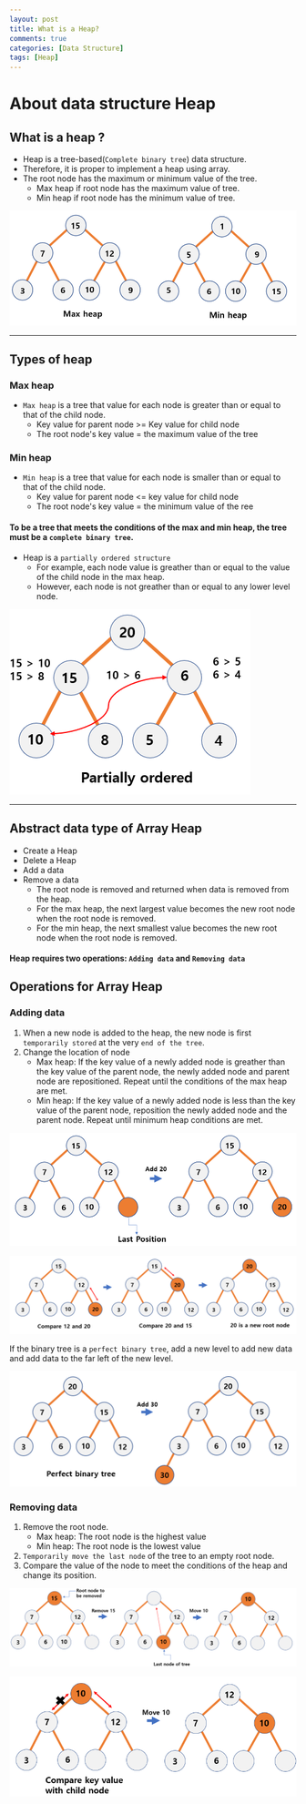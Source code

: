 ```yaml
---
layout: post
title: What is a Heap?
comments: true
categories: [Data Structure]
tags: [Heap]
---
```


# About data structure Heap

## What is a heap ?

- Heap is a tree-based(`Complete binary tree`) data structure.
- Therefore, it is proper to implement a heap using array.
- The root node has the maximum or minimum value of the tree.
  - Max heap if root node has the maximum value of tree.
  - Min heap if root node has the minimum value of tree.

![CQ2](/public/images/heap1.PNG)

---

## Types of heap

### Max heap

- `Max heap` is a tree that value for each node is greater than or equal to that of the child node.
  - Key value for parent node >= Key value for child node
  - The root node's key value = the maximum value of the tree

### Min heap

- `Min heap` is a tree that value for each node is smaller than or equal to that of the child node.
  - Key value for parent node <= key value for child node
  - The root node's key value = the minimum value of the ree

#### To be a tree that meets the conditions of the max and min heap, the tree must be a `complete binary tree`.

- Heap is a `partially ordered structure`
  - For example, each node value is greather than or equal to the value of the child node in the max heap.
  - However, each node is not greather than or equal to any lower level node.

![CQ2](/public/images/heap7.PNG)

---

## Abstract data type of Array Heap

- Create a Heap
- Delete a Heap
- Add a data
- Remove a data
  - The root node is removed and returned when data is removed from the heap.
  - For the max heap, the next largest value becomes the new root node when the root node is removed.
  - For the min heap, the next smallest value becomes the new root node when the root node is removed.

#### Heap requires two operations: `Adding data` and `Removing data`

## Operations for Array Heap

### Adding data

1. When a new node is added to the heap, the new node is first `temporarily stored` at the very `end of the tree`.
2. Change the location of node
   - Max heap: If the key value of a newly added node is greather than the key value of the parent node, the newly added node and parent node are repositioned.
     Repeat until the conditions of the max heap are met.
   - Min heap: If the key value of a newly added node is less than the key value of the parent node, reposition the newly added node and the parent node. Repeat until minimum heap conditions are met.

![CQ2](/public/images/heap2.PNG)

![CQ2](/public/images/heap3.PNG)

If the binary tree is a `perfect binary tree`, add a new level to add new data and add data to the far left of the new level.

![CQ2](/public/images/heap4.PNG)

### Removing data

1. Remove the root node.
   - Max heap: The root node is the highest value
   - Min heap: The root node is the lowest value
2. `Temporarily move the last node` of the tree to an empty root node.
3. Compare the value of the node to meet the conditions of the heap and change its position.

![CQ2](/public/images/heap5.PNG)

![CQ2](/public/images/heap6.PNG)
